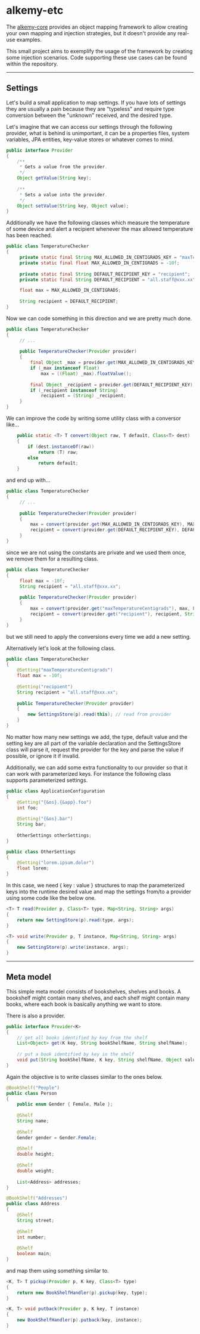 # alkemy-etc

The [alkemy-core](https://github.com/Xiermires/alkemy-core) provides an object mapping framework to allow creating your own mapping and injection strategies, but it doesn't provide any real-use examples. 

This small project aims to exemplify the usage of the framework by creating some injection scenarios. Code supporting these use cases can be found within the repository.

--------
Settings
--------

Let's build a small application to map settings. If you have lots of settings they are usually a pain because they are "typeless" and require type conversion between the "unknown" received, and the desired type. 

Let's imagine that we can access our settings through the following provider, what is behind is unimportant, it can be a properties files, system variables, JPA entities, key-value stores or whatever comes to mind.

```java
public interface Provider
{
    /**
     * Gets a value from the provider.
     */
    Object getValue(String key);
    
    /**
     * Sets a value into the provider.
     */
    Object setValue(String key, Object value);
}
```

Additionally we have the following classes which measure the temperature of some device and alert a recipient whenever the max allowed temperature has been reached.

```java
public class TemperatureChecker 
{
     private static final String MAX_ALLOWED_IN_CENTIGRADS_KEY = "maxTemperatureCentigrads";
     private static final float MAX_ALLOWED_IN_CENTIGRADS = -10f;
     
     private static final String DEFAULT_RECIPIENT_KEY = "recipient";
     private static final String DEFAULT_RECIPIENT = "all.staff@xxx.xx";

     float max = MAX_ALLOWED_IN_CENTIGRADS; 
     
     String recipient = DEFAULT_RECIPIENT;
}
```

Now we can code something in this direction and we are pretty much done.

```java
public class TemperatureChecker 
{
     // ...
     
     public TemperatureChecker(Provider provider) 
     {
         final Object _max = provider.get(MAX_ALLOWED_IN_CENTIGRADS_KEY);
         if (_max instanceof Float)
             max = ((Float) _max).floatValue();
         
         final Object _recipient = provider.get(DEFAULT_RECIPIENT_KEY);
         if (_recipient instanceof String)
             recipient = (String) _recipient;
     }
}
```

We can improve the code by writing some utility class with a conversor like...

```java
    public static <T> T convert(Object raw, T defau1t, Class<T> dest) 
    {
        if (dest.instanceOf(raw))
            return (T) raw;
        else
            return defau1t;
    }
```

and end up with...

```java
public class TemperatureChecker 
{
     // ...
     
     public TemperatureChecker(Provider provider) 
     {
         max = convert(provider.get(MAX_ALLOWED_IN_CENTIGRADS_KEY), MAX_ALLOWED_IN_CENTIGRADS, Float.class); 
         recipient = convert(provider.get(DEFAULT_RECIPIENT_KEY), DEFAULT_RECIPIENT, String.class);
     }
}
```

since we are not using the constants are private and we used them once, we remove them for a resulting class. 

```java
public class TemperatureChecker 
{
     float max = -10f; 
     String recipient = "all.staff@xxx.xx";
     
     public TemperatureChecker(Provider provider) 
     {
         max = convert(provider.get("maxTemperatureCentigrads"), max, Float.class); 
         recipient = convert(provider.get("recipient"), recipient, String.class);
     }
}
```

but we still need to apply the conversions every time we add a new setting.

Alternatively let's look at the following class.

```java
public class TemperatureChecker
{
    @Setting("maxTemperatureCentigrads")
    float max = -10f;
    
    @Setting("recipient")
    String recipient = "all.staff@xxx.xx";
    
    public TemperatureChecker(Provider provider) 
    {
        new SettingsStore(p).read(this); // read from provider
    }
}
```

No matter how many new settings we add, the type, default value and the setting key are all part of the variable declaration and the SettingsStore class will parse it, request the provider for the key and parse the value if possible, or ignore it if invalid.

Additionally, we can add some extra functionality to our provider so that it can work with parameterized keys. For instance the following class supports parameterized settings.

```java
public class ApplicationConfiguration
{
    @Setting("{&os}.{&app}.foo")
    int foo;
    
    @Setting("{&os}.bar")
    String bar;
    
    OtherSettings otherSettings;
}

public class OtherSettings
{
    @Setting("lorem.ipsum.dolor")
    float lorem;
}
```
In this case, we need { key : value } structures to map the parameterized keys into the runtime desired value and map the settings from/to a provider using some code like the below one.

```java
<T> T read(Provider p, Class<T> type, Map<String, String> args) 
{
    return new SettingStore(p).read(type, args);
}

<T> void write(Provider p, T instance, Map<String, String> args) 
{
    new SettingStore(p).write(instance, args);
}
```

----------
Meta model
----------

This simple meta model consists of bookshelves, shelves and books. A bookshelf might contain many shelves, and each shelf might contain many books, where each book is basically anything we want to store.

There is also a provider.

```java
public interface Provider<K>
{
    // get all books identified by key from the shelf
    List<Object> get(K key, String bookShelfName, String shelfName);
    
    // put a book identified by key in the shelf
    void put(String bookShelfName, K key, String shelfName, Object value);
}
```

Again the objective is to write classes similar to the ones below.

```java
@BookShelf("People")
public class Person
{
    public enum Gender { Female, Male };
    
    @Shelf
    String name;
    
    @Shelf
    Gender gender = Gender.Female;
    
    @Shelf
    double height;
    
    @Shelf
    double weight;
    
    List<Address> addresses;
}

@BookShelf("Addresses")
public class Address
{
    @Shelf
    String street;
    
    @Shelf
    int number;
    
    @Shelf
    boolean main;
}
```

and map them using something similar to.

```java
<K, T> T pickup(Provider p, K key, Class<T> type) 
{
    return new BookShelfHandler(p).pickup(key, type);
}

<K, T> void putback(Provider p, K key, T instance) 
{
    new BookShelfHandler(p).putback(key, instance);
}
